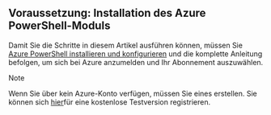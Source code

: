 ## <a name="prerequisite-install-the-azure-powershell-module"></a>Voraussetzung: Installation des Azure PowerShell-Moduls

Damit Sie die Schritte in diesem Artikel ausführen können, müssen Sie [Azure PowerShell installieren und konfigurieren](/powershell/azureps-cmdlets-docs) und die komplette Anleitung befolgen, um sich bei Azure anzumelden und Ihr Abonnement auszuwählen.

> [!NOTE]
> Wenn Sie über kein Azure-Konto verfügen, müssen Sie eines erstellen. Sie können sich [hier](../articles/active-directory/sign-up-organization.md)für eine kostenlose Testversion registrieren.


<!--HONumber=Feb17_HO3-->


